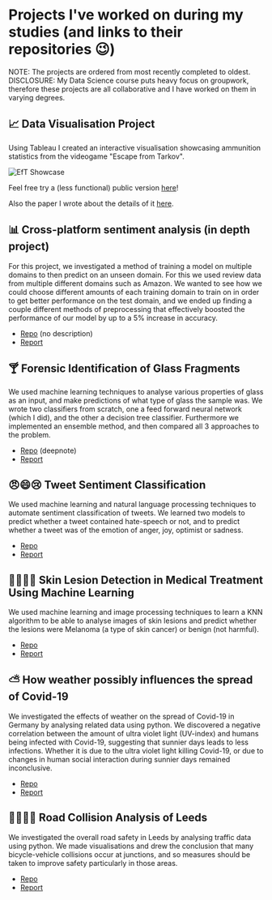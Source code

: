 # Projects I've worked on during my studies (and links to their repositories :wink:)

NOTE: The projects are ordered from most recently completed to oldest. <br>
DISCLOSURE: My Data Science course puts heavy focus on groupwork, therefore these projects are all collaborative and I have worked on them in varying degrees.

## :chart_with_upwards_trend: Data Visualisation Project

Using Tableau I created an interactive visualisation showcasing ammunition statistics from the videogame "Escape from Tarkov".

![EfT Showcase](https://github.com/woodstr/woodstr/blob/main/gifs/datavis-tarkov-showcase.gif)

Feel free try a (less functional) public version [here](https://public.tableau.com/app/profile/aidan.stocks/viz/AmmoGraph-Themed/AmmoGraphDashboard?publish=yes)!

Also the paper I wrote about the details of it [here](https://drive.google.com/file/d/1vtx8P8xnSeRl-RvrJJ_PnbPBFjhN6EsE/view?usp=sharing).



## :bar_chart: Cross-platform sentiment analysis (in depth project)

For this project, we investigated a method of training a model on multiple domains to then predict on an unseen domain. For this we used review data from multiple different domains such as Amazon. We wanted to see how we could choose different amounts of each training domain to train on in order to get better performance on the test domain, and we ended up finding a couple different methods of preprocessing that effectively boosted the performance of our model by up to a 5% increase in accuracy.

 - [Repo](https://github.com/hugzito/2nd_year_project_group13) (no description)
 - [Report](https://drive.google.com/file/d/1ZnKUj-_UZbtwQbXMLdmGm10naod1SQBu/view?usp=sharing)




## :cocktail: Forensic Identification of Glass Fragments

We used machine learning techniques to analyse various properties of glass as an input, and make predictions of what type of glass the sample was. We wrote two classifiers from scratch, one a feed forward neural network (which I did), and the other a decision tree classifier. Furthermore we implemented an ensemble method, and then compared all 3 approaches to the problem.

 - [Repo](https://deepnote.com/workspace/woodstr-1f9ed61b-c580-4bc2-83cf-4153bf93470f/project/Machine-Learning-Project-Duplicate-d98e77ce-aa76-4dec-b5ba-79ff85eafdd7/%2Fmain.ipynb) (deepnote)
 - [Report](https://drive.google.com/file/d/165FXZAjAE6jFMIHL9WkAQIe0DuF7CB3X/view?usp=sharing)



## :angry::smile::cry: Tweet Sentiment Classification

We used machine learning and natural language processing techniques to automate sentiment classification of tweets. We learned two models to predict whether a tweet contained hate-speech or not, and to predict whether a tweet was of the emotion of anger, joy, optimist or sadness.

 - [Repo](https://github.com/jonas-mika/twitter-hatespeech-detection)
 - [Report](https://drive.google.com/file/d/1TSVmheuEQSd5_ccieIEXxGXJNBP0IYdl/view?usp=sharing)



## :woman_health_worker::man_health_worker: Skin Lesion Detection in Medical Treatment Using Machine Learning

We used machine learning and image processing techniques to learn a KNN algorithm to be able to analyse images of skin lesions and predict whether the lesions were Melanoma (a type of skin cancer) or benign (not harmful).

 - [Repo](https://github.com/jonas-mika/skin-lesion-detection)
 - [Report](https://drive.google.com/file/d/1LzLnPkFjVLFgo9Q9K9coTzZuj8z9VEa5/view?usp=sharing)



## :partly_sunny: How weather possibly influences the spread of Covid-19

We investigated the effects of weather on the spread of Covid-19 in Germany by analysing related data using python. We discovered a negative correlation between the amount of ultra violet light (UV-index) and humans being infected with Covid-19, suggesting that sunnier days leads to less infections. Whether it is due to the ultra violet light killing Covid-19, or due to changes in human social interaction during sunnier days remained inconclusive.

 - [Repo](https://github.com/jonas-mika/covid19-analysis)
 - [Report](https://drive.google.com/file/d/14LGWbN8rWumDQ92pwLWQDk_gyb90EkpJ/view?usp=sharing)



## :bicyclist::collision::car::dash: Road Collision Analysis of Leeds

We investigated the overall road safety in Leeds by analysing traffic data using python. We made visualisations and drew the conclusion that many bicycle-vehicle collisions occur at junctions, and so measures should be taken to improve safety particularly in those areas.

 - [Repo](https://github.com/jonas-mika/fyp2021p01g09)
 - [Report](https://drive.google.com/file/d/1yXyYCPax3Cn5yMM6xYzNYNivF7ozlA1X/view?usp=sharing)
